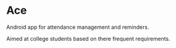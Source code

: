 # Ace
Android app for attendance management and reminders. 

Aimed at college students based on there frequent requirements.
